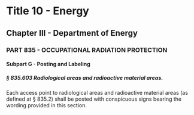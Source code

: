 
# Title 10 - Energy
## Chapter III - Department of Energy
### PART 835 - OCCUPATIONAL RADIATION PROTECTION
#### Subpart G - Posting and Labeling
##### § 835.603 Radiological areas and radioactive material areas.

Each access point to radiological areas and radioactive material areas (as defined at § 835.2) shall be posted with conspicuous signs bearing the wording provided in this section.
